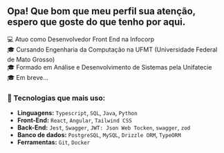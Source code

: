## Opa! Que bom que meu perfil sua atenção, espero que goste do que tenho por aqui.

💻 Atuo como Desenvolvedor Front End na Infocorp  
🎓 Cursando Engenharia da Computação na UFMT (Universidade Federal de Mato Grosso)  
🎓 Formado em Análise e Desenvolvimento de Sistemas pela Unifatecie  
🎓 Em breve...  

### 🚀 Tecnologias que mais uso:
- **Linguagens:** `Typescript`, `SQL`, `Java`, `Python`
- **Front-End:** `React`, `Angular`, `Tailwind CSS`
- **Back-End:** `Jest`, `Swagger`, `JWT: Json Web Tocken`, `swagger`, `zod`
- **Banco de dados:** `PostgreSQL`, `MySQL`, `Drizzle ORM`, `TypeORM`
- **Ferramentas:** `Git`, `Docker`

<!--
### 📚 Estudando
🌿
### 📦 Projetos Atuais

<!--

Here are some ideas to get you started:

- 
- 🌱 I’m currently learning ...
- 👯 I’m looking to collaborate on ...
- 🤔 I’m looking for help with ...
- 💬 Ask me about ...
- 📫 How to reach me: ...
- 😄 Pronouns: ...
- ⚡ Fun fact: ...
-->
